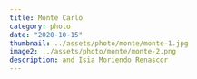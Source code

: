 ```yaml
---
title: Monte Carlo
category: photo
date: "2020-10-15"
thumbnail: ../assets/photo/monte/monte-1.jpg
image2: ../assets/photo/monte/monte-2.png
description: and Isia Moriendo Renascor
---
```


